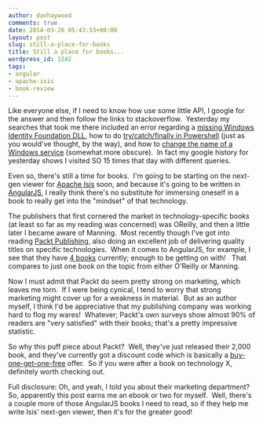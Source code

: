 ```yaml
---
author: danhaywood
comments: true
date: 2014-03-26 05:43:53+00:00
layout: post
slug: still-a-place-for-books
title: Still a place for books...
wordpress_id: 1242
tags:
- angular
- apache-isis
- book-review
---
```


Like everyone else, if I need to know how use some little API, I google for the answer and then follow the links to stackoverflow.  Yesterday my searches that took me there included an error regarding a [missing Windows Identity Foundation DLL](http://stackoverflow.com/questions/10166114/unable-to-find-assembly-microsoft-identitymodel-error-on-azure), how to do [try/catch/finally in Powershell](http://stackoverflow.com/questions/6779186/powershell-try-catch-finally) (just as you would've thought, by the way), and how to [change the name of a Windows service](http://stackoverflow.com/questions/3887400/how-can-i-change-the-name-of-a-windows-service) (somewhat more obscure).  In fact my google history for yesterday shows I visited SO 15 times that day with different queries.

Even so, there's still a time for books.  I'm going to be starting on the next-gen viewer for [Apache Isis](http://isis.apache.org) soon, and because it's going to be written in [AngularJS](http://angularjs.org), I really think there's no substitute for immersing oneself in a book to really get into the "mindset" of that technology.

The publishers that first cornered the market in technology-specific books (at least so far as my reading was concerned) was OReilly, and then a little later I became aware of Manning.  Most recently though I've got into reading [Packt Publishing](http://www.packtpub.com/), also doing an excellent job of delivering quality titles on specific technologies.  When it comes to AngularJS, for example, I see that they have [4 books](http://www.packtpub.com/books?availability%5BForthcoming%5D=Forthcoming&availability%5BAvailable%5D=Available&book_limit=20&sort=0&key=angularjs&cat_string=books%2Fall-books) currently; enough to be getting on with!   That compares to just one book on the topic from either O'Reilly or Manning.

Now I must admit that Packt do seem pretty strong on marketing, which leaves me torn.  If I were being cynical, I tend to worry that strong marketing might cover up for a weakness in material.  But as an author myself, I think I'd be appreciative that my publishing company was working hard to flog my wares!  Whatever; Packt's own surveys show almost 90% of readers are "very satisfied" with their books; that's a pretty impressive statistic.

So why this puff piece about Packt?  Well, they've just released their 2,000 book, and they've currently got a discount code which is basically a [buy-one-get-one-free](http://www.packtpub.com/news/2000book) offer.  So if you were after a book on technology X, definitely worth checking out.

Full disclosure: Oh, and yeah, I told you about their marketing department? So, apparently this post earns me an ebook or two for myself.  Well, there's a couple more of those AngularJS books I need to read, so if they help me write Isis' next-gen viewer, then it's for the greater good!

